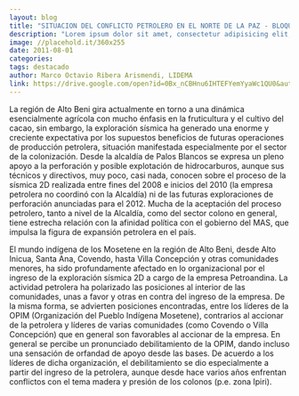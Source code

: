 ```yaml
---
layout: blog
title: "SITUACION DEL CONFLICTO PETROLERO EN EL NORTE DE LA PAZ - BLOQUE LIQUIMUNI"
description: "Lorem ipsum dolor sit amet, consectetur adipisicing elit, sed do eiusmod tempor incididunt ut labore et dolore magna aliqua. Ut enim ad minim veniam, quis nostrud exercitation ullamco laboris nisi ut aliquip ex ea commodo consequat"
image: //placehold.it/360x255
date: 2011-08-01
categories:
tags: destacado
author: Marco Octavio Ribera Arismendi, LIDEMA
link: https://drive.google.com/open?id=0Bx_nCBHnu6IHTEFYemYyaWc1QU0&authuser=1
---
```


La región de Alto Beni gira actualmente en torno a una dinámica esencialmente agrícola con mucho énfasis en la fruticultura y el cultivo del cacao, sin embargo, la  exploración sísmica ha generado una enorme y creciente expectativa por los supuestos  beneficios de futuras operaciones de producción petrolera, situación manifestada  especialmente por el sector de la colonización. Desde la alcaldía de Palos Blancos se  expresa un pleno apoyo a la perforación y posible explotación de hidrocarburos,  aunque sus técnicos y directivos, muy poco, casi nada, conocen sobre el proceso de la  sísmica 2D realizada entre fines del 2008 e inicios del 2010 (la empresa petrolera no  coordinó con la Alcaldía) ni de las futuras exploraciones de perforación anunciadas  para el 2012. Mucha de la aceptación del proceso petrolero, tanto a nivel de la  Alcaldía, como del sector colono en general, tiene estrecha relación con la afinidad  política con el gobierno del MAS, que impulsa la figura de expansión petrolera en el  país.

El mundo indígena de los Mosetene en la región de Alto Beni, desde Alto Inicua, Santa  Ana, Covendo, hasta Villa Concepción y otras comunidades menores, ha sido  profundamente afectado en lo organizacional por el ingreso de la exploración sísmica  2D a cargo de la empresa Petroandina. La actividad petrolera ha polarizado las  posiciones al interior de las comunidades, unas a favor y otras en contra del ingreso  de la empresa. De la misma forma, se advierten posiciones encontradas, entre los  líderes de la OPIM (Organización del Pueblo Indígena Mosetene), contrarios al  accionar de la petrolera y líderes de varias comunidades (como Covendo o Villa  Concepción) que en general son favorables al accionar de la empresa. En general se  percibe un pronunciado debilitamiento de la OPIM, dando incluso una sensación de  orfandad de apoyo desde las bases. De acuerdo a los líderes de dicha organización, el  debilitamiento se dio especialmente a partir del ingreso de la petrolera, aunque desde  hace varios años enfrentan conflictos con el tema madera y presión de los colonos (p.e.  zona Ipiri).
